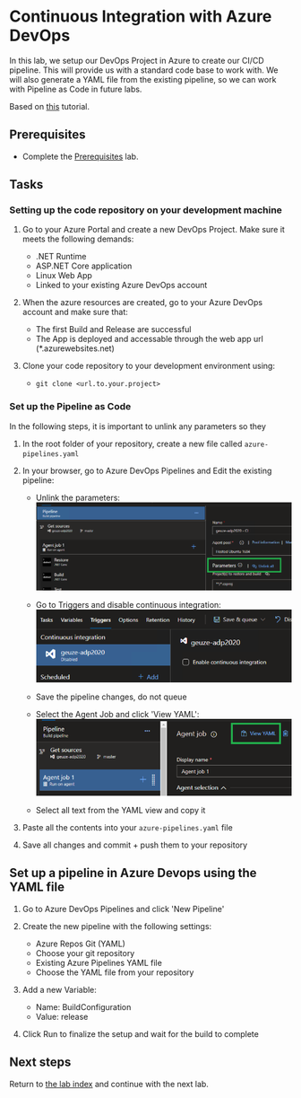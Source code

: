 # Continuous Integration with Azure DevOps

In this lab, we setup our DevOps Project in Azure to create our CI/CD pipeline. This will provide us with a standard code base to work with. We will also generate a YAML file from the existing pipeline, so we can work with Pipeline as Code in future labs.

Based on [this](https://docs.microsoft.com/en-us/azure/devops-project/azure-devops-project-aspnet-core) tutorial.

## Prerequisites

- Complete the [Prerequisites](prerequisites.md) lab.

## Tasks

### Setting up the code repository on your development machine

1. Go to your Azure Portal and create a new DevOps Project. Make sure it meets the following demands:
    - .NET Runtime
    - ASP.NET Core application
    - Linux Web App
    - Linked to your existing Azure DevOps account

1. When the azure resources are created, go to your Azure DevOps account and make sure that:
   - The first Build and Release are successful
   - The App is deployed and accessable through the web app url (*.azurewebsites.net)

1. Clone your code repository to your development environment using:
   - `git clone <url.to.your.project>`

### Set up the Pipeline as Code
In the following steps, it is important to unlink any parameters so they 

1. In the root folder of your repository, create a new file called `azure-pipelines.yaml`

1. In your browser, go to Azure DevOps Pipelines and Edit the existing pipeline:
   - Unlink the parameters:
     ![](../images/pipelines-unlink.png)

   - Go to Triggers and disable continuous integration:
     ![](../images/pipelines-disable-ci.png)

   - Save the pipeline changes, do not queue

   - Select the Agent Job and click 'View YAML':
     ![](../images/pipelines-view-yaml.png)

   - Select all text from the YAML view and copy it

1. Paste all the contents into your `azure-pipelines.yaml` file

1. Save all changes and commit + push them to your repository

## Set up a pipeline in Azure Devops using the YAML file
1. Go to Azure DevOps Pipelines and click 'New Pipeline'

1. Create the new pipeline with the following settings:
    - Azure Repos Git (YAML)
    - Choose your git repository
    - Existing Azure Pipelines YAML file
    - Choose the YAML file from your repository

1. Add a new Variable:
    - Name: BuildConfiguration
    - Value: release

1. Click Run to finalize the setup and wait for the build to complete

## Next steps
Return to [the lab index](../README.md) and continue with the next lab.